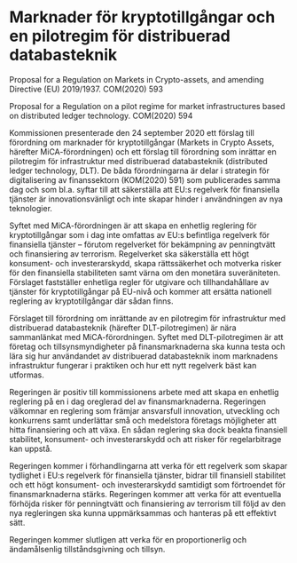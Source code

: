 # Marknader för kryptotillgångar och en pilotregim för distribuerad databasteknik

Proposal for a Regulation on Markets in Crypto\-assets, and amending Directive
(EU) 2019/1937\. COM(2020\) 593

Proposal for a Regulation on a pilot regime for market infrastructures based on
distributed ledger technology. COM(2020\) 594

Kommissionen presenterade den 24 september 2020 ett förslag till förordning om marknader för kryptotillgångar (Markets in Crypto Assets, härefter MiCA\-förordningen) och ett förslag till förordning som inrättar en pilotregim för infrastruktur med distribuerad databasteknik (distributed ledger technology, DLT). De båda förordningarna är delar i strategin för digitalisering av finanssektorn (KOM(2020\) 591\) som publicerades samma dag och som bl.a. syftar till att säkerställa att EU:s regelverk för finansiella tjänster är innovationsvänligt och inte skapar hinder i användningen av nya teknologier.

Syftet med MiCA\-förordningen är att skapa en enhetlig reglering för kryptotillgångar som i dag inte omfattas av EU:s befintliga regelverk för finansiella tjänster – förutom regelverket för bekämpning av penningtvätt och finansiering av terrorism. Regelverket ska säkerställa ett högt konsument\- och investerarskydd, skapa rättssäkerhet och motverka risker för den finansiella stabiliteten samt värna om den monetära suveräniteten. Förslaget fastställer enhetliga regler för utgivare och tillhandahållare av tjänster för kryptotillgångar på EU\-nivå och kommer att ersätta nationell reglering av kryptotillgångar där sådan finns.

Förslaget till förordning om inrättande av en pilotregim för infrastruktur med distribuerad databasteknik (härefter DLT\-pilotregimen) är nära sammanlänkat med MiCA\-förordningen. Syftet med DLT\-pilotregimen är att företag och tillsynsmyndigheter på finansmarknaderna ska kunna testa och lära sig hur användandet av distribuerad databasteknik inom marknadens infrastruktur fungerar i praktiken och hur ett nytt regelverk bäst kan utformas.

Regeringen är positiv till kommissionens arbete med att skapa en enhetlig reglering på en i dag oreglerad del av finansmarknaderna. Regeringen välkomnar en reglering som främjar ansvarsfull innovation, utveckling och konkurrens samt underlättar små och medelstora företags möjligheter att hitta finansiering och att växa. En sådan reglering ska dock beakta finansiell stabilitet, konsument\- och investerarskydd och att risker för regelarbitrage kan uppstå.

Regeringen kommer i förhandlingarna att verka för ett regelverk som skapar tydlighet i EU:s regelverk för finansiella tjänster, bidrar till finansiell stabilitet och ett högt konsument\- och investerarskydd samtidigt som förtroendet för finansmarknaderna stärks. Regeringen kommer att verka för att eventuella förhöjda risker för penningtvätt och finansiering av terrorism till följd av den nya regleringen ska kunna uppmärksammas och hanteras på ett effektivt sätt.

Regeringen kommer slutligen att verka för en proportionerlig och ändamålsenlig tillståndsgivning och tillsyn.
